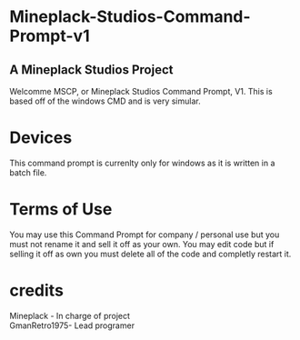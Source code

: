 # Mineplack-Studios-Command-Prompt-v1
## A Mineplack Studios Project

Welcomme MSCP, or Mineplack Studios Command Prompt, V1. This is based off of the windows CMD and is very simular.

# Devices

This command prompt is currenlty only for windows as it is written in a batch file.

# Terms of Use

You may use this Command Prompt for company / personal use but you must not rename it and sell it off as your own.
You may edit code but if selling it off as own you must delete all of the code and completly restart it.


# credits

Mineplack - In charge of project                                                                                                                                          
GmanRetro1975- Lead programer

